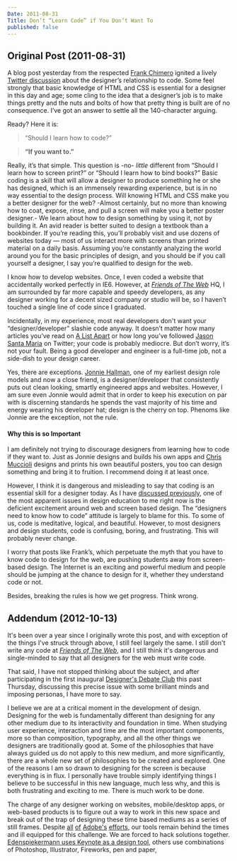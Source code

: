 ```yaml
---
Date: 2011-08-31
Title: Don’t “Learn Code” if You Don’t Want To
published: false
---
```


## Original Post (2011-08-31)

A blog post yesterday from the respected [Frank Chimero](http://www.frankchimero.com/ "Frank Chimero") ignited a lively [Twitter discussion](https://plus.google.com/104525011738695609267/posts/gpnFJRDngRf) about the designer’s relationship to code. Some feel strongly that basic knowledge of HTML and CSS is essential for a designer in this day and age; some cling to the idea that a designer’s job is to make things pretty and the nuts and bolts of how that pretty thing is built are of no consequence. I’ve got an answer to settle all the 140-character arguing.

Ready? Here it is:

>“Should I learn how to code?”

>**“If you want to.”**

Really, it’s that simple. This question is -no- _little_ different from “Should I learn how to screen print?” or “Should I learn how to bind books?” Basic coding is a skill that will allow a designer to produce something he or she has designed, which is an immensely rewarding experience, but is in no way essential to the design process. Will knowing HTML and CSS make you a better designer for the web? -Almost certainly, but no more than knowing how to coat, expose, rinse, and pull a screen will make you a better poster designer.- We learn about how to design something by using it, not by building it. An avid reader is better suited to design a textbook than a bookbinder. If you’re reading this, you’ll probably visit and use dozens of websites today — most of us interact more with screens than printed material on a daily basis. Assuming you’re constantly analyzing the world around you for the basic principles of design, and you should be if you call yourself a designer, I say you’re qualified to design for the web.

I know how to develop websites. Once, I even coded a website that accidentally worked perfectly in IE6. However, at _[Friends of The Web](http://www.friendsoftheweb.com "Friends of The Web")_ HQ, I am surrounded by far more capable and speedy developers, as any designer working for a decent sized company or studio will be, so I haven’t touched a single line of code since I graduated.

Incidentally, in my experience, most real developers don't want your “designer/developer” slashie code anyway. It doesn’t matter how many articles you’ve read on [A List Apart](http://www.alistapart.com/ "A List Apart") or how long you’ve followed [Jason Santa Maria](http://jasonsantamaria.com/ "Jason Santa Maria") on Twitter; your code is probably mediocre. But don’t worry, it’s not your fault. Being a good developer and engineer is a full-time job, not a side-dish to your design career.

Yes, there are exceptions. [Jonnie Hallman](http://destroytoday.com/ "Destroy Today"), one of my earliest design role models and now a close friend, is a designer/developer that consistently puts out clean looking, smartly engineered apps and websites. However, I am sure even Jonnie would admit that in order to keep his execution on par with is discerning standards he spends the vast majority of his time and energy wearing his developer hat; design is the cherry on top. Phenoms like Jonnie are the exception, not the rule.

#### Why this is so Important

I am definitely not trying to discourage designers from learning how to code if they want to. Just as Jonnie designs and builds his own apps and [Chris Muccioli](http://www.christophermuccioli.com/ "Chris Muccioli") designs and prints his own beautiful posters, you too can design something and bring it to fruition. I recommend doing it at least once.

However, I think it is dangerous and misleading to say that coding is an essential skill for a designer today. As I have [discussed previously](http://www.andymangold.com/post/the-golden-age-and-graphic-design "The Golden Age and Graphic Design"), one of the most apparent issues in design education to me right now is the deficient excitement around web and screen based design. The “designers need to know how to code” attitude is largely to blame for this. To some of us, code is meditative, logical, and beautiful. However, to most designers and design students, code is confusing, boring, and frustrating. This will probably never change.

I worry that posts like Frank’s, which perpetuate the myth that you have to know code to design for the web, are pushing students away from screen-based design. The Internet is an exciting and powerful medium and people should be jumping at the chance to design for it, whether they understand code or not.

Besides, breaking the rules is how we get progress. Think wrong.

## Addendum (2012-10-13)

It's been over a year since I originally wrote this post, and with exception of the things I've struck through above, I still feel largely the same. I still don't write any code at _[Friends of The Web](http://www.friendsoftheweb.com "Friends of The Web")_, and I still think it's dangerous and single-minded to say that all designers for the web must write code.

That said, I have not stopped thinking about the subject, and after participating in the first inaugural [Designer's Debate Club](http://designersdebateclub.com/) this past Thursday,  discussing this precise issue with some brilliant minds and imposing personas, I have more to say.

I believe we are at a critical moment in the development of design. Designing for the web is fundamentally different than designing for any other medium due to its interactivity and foundation in time. When studying user experience, interaction and time are the most important components, more so than composition, typography, and all the other things we designers are traditionally good at. Some of the philosophies that have always guided us do not apply to this new medium, and more significantly, there are a whole new set of philosophies to be created and explored. One of the reasons I am so drawn to designing for the screen is because everything is in flux. I personally have trouble simply identifying things I believe to be successful in this new language, much less why, and this is both frustrating and exciting to me. There is much work to be done.

The charge of any designer working on websites, mobile/desktop apps, or web-based products is to figure out a way to work in this new space and break out of the trap of designing these time based mediums as a series of still frames. Despite [all](http://html.adobe.com/edge/reflow/) [of](http://html.adobe.com/edge/animate/) [Adobe's](http://html.adobe.com/edge/inspect/) [efforts](http://www.adobe.com/products/muse.html), our tools remain behind the times and ill equipped for this challenge. We are forced to hack solutions together. [Edenspiekermann uses Keynote as a design tool](http://edenspiekermann.com/en/blog/espi-at-work-the-power-of-keynote), others use combinations of Photoshop, Illustrator, Fireworks, pen and paper,
